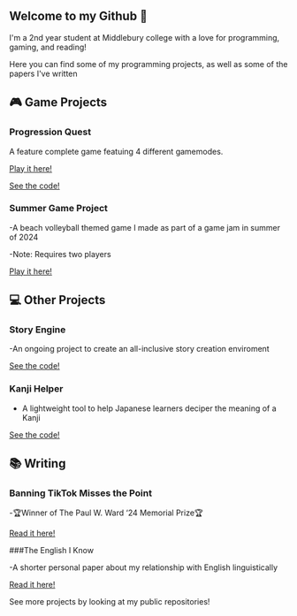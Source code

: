 ## Welcome to my Github 👋
I'm a 2nd year student at Middlebury college with a love for programming, gaming, and reading!

Here you can find some of my programming projects, as well as some of the papers I've written


## 🎮 Game Projects
### Progression Quest
A feature complete game featuing 4 different gamemodes.

[Play it here!](https://is-void.itch.io/progression-quest)

[See the code!](https://github.com/is-void/ProgressionQuest)


### Summer Game Project
-A beach volleyball themed game I made as part of a game jam in summer of 2024

-Note: Requires two players

[Play it here!](https://is-void.itch.io/summer-game-project)


## 💻 Other Projects
### Story Engine
-An ongoing project to create an all-inclusive story creation enviroment

[See the code!](https://github.com/is-void/StoryEngine)

### Kanji Helper
- A lightweight tool to help Japanese learners deciper the meaning of a Kanji

[See the code!](https://github.com/is-void/KanjiHelper)


## 📚 Writing

### Banning TikTok Misses the Point
-🏆Winner of The Paul W. Ward ‘24 Memorial Prize🏆

[Read it here!](https://pressbooks.middcreate.net/wardprizewriting2023to2024/chapter/chapter-1/)

###The English I Know

-A shorter personal paper about my relationship with English linguistically

[Read it here!](https://jmp.sh/kUiTRn0W)


See more projects by looking at my public repositories!

<!--
**is-void/is-void** is a ✨ _special_ ✨ repository because its `README.md` (this file) appears on your GitHub profile.

Here are some ideas to get you started:

- 🔭 I’m currently working on ...
- 🌱 I’m currently learning ...
- 👯 I’m looking to collaborate on ...
- 🤔 I’m looking for help with ...
- 💬 Ask me about ...
- 📫 How to reach me: ...
- 😄 Pronouns: ...
- ⚡ Fun fact: ...
-->
